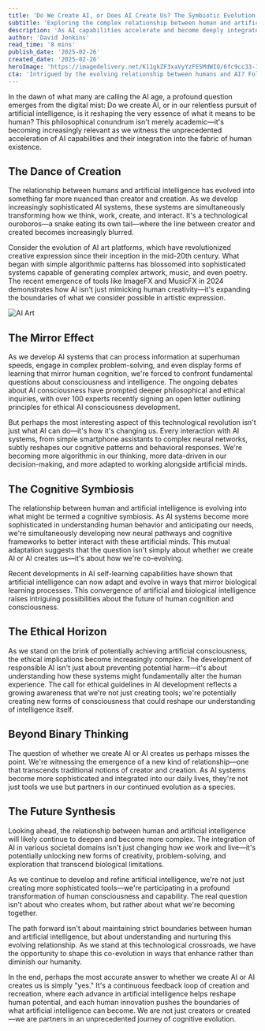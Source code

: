 ```yaml
---
title: 'Do We Create AI, or Does AI Create Us? The Symbiotic Evolution of Human and Artificial Intelligence'
subtitle: 'Exploring the complex relationship between human and artificial intelligence'
description: 'As AI capabilities accelerate and become deeply integrated into human existence, we explore the complex relationship between human and artificial intelligence. This article examines how AI isn't just a tool we've created, but a force that's actively reshaping human cognition and society, leading to a unique form of cognitive symbiosis between human and machine intelligence.'
author: 'David Jenkins'
read_time: '8 mins'
publish_date: '2025-02-26'
created_date: '2025-02-26'
heroImage: 'https://imagedelivery.net/K11gkZF3xaVyYzFESMdWIQ/6fc9cc33-3fa0-49ca-c0a9-b9b4ec5c0c00/public'
cta: 'Intrigued by the evolving relationship between humans and AI? Follow us on LinkedIn for more thought-provoking insights into the future of technology and consciousness.'
---
```


In the dawn of what many are calling the AI age, a profound question emerges from the digital mist: Do we create AI, or in our relentless pursuit of artificial intelligence, is it reshaping the very essence of what it means to be human? This philosophical conundrum isn't merely academic—it's becoming increasingly relevant as we witness the unprecedented acceleration of AI capabilities and their integration into the fabric of human existence.

## The Dance of Creation

The relationship between humans and artificial intelligence has evolved into something far more nuanced than creator and creation. As we develop increasingly sophisticated AI systems, these systems are simultaneously transforming how we think, work, create, and interact. It's a technological ouroboros—a snake eating its own tail—where the line between creator and created becomes increasingly blurred.

Consider the evolution of AI art platforms, which have revolutionized creative expression since their inception in the mid-20th century. What began with simple algorithmic patterns has blossomed into sophisticated systems capable of generating complex artwork, music, and even poetry. The recent emergence of tools like ImageFX and MusicFX in 2024 demonstrates how AI isn't just mimicking human creativity—it's expanding the boundaries of what we consider possible in artistic expression.

![AI Art](https://i.magick.ai/PIXE/1738406181100_magick_img.webp)

## The Mirror Effect

As we develop AI systems that can process information at superhuman speeds, engage in complex problem-solving, and even display forms of learning that mirror human cognition, we're forced to confront fundamental questions about consciousness and intelligence. The ongoing debates about AI consciousness have prompted deeper philosophical and ethical inquiries, with over 100 experts recently signing an open letter outlining principles for ethical AI consciousness development.

But perhaps the most interesting aspect of this technological revolution isn't just what AI can do—it's how it's changing us. Every interaction with AI systems, from simple smartphone assistants to complex neural networks, subtly reshapes our cognitive patterns and behavioral responses. We're becoming more algorithmic in our thinking, more data-driven in our decision-making, and more adapted to working alongside artificial minds.

## The Cognitive Symbiosis

The relationship between human and artificial intelligence is evolving into what might be termed a cognitive symbiosis. As AI systems become more sophisticated in understanding human behavior and anticipating our needs, we're simultaneously developing new neural pathways and cognitive frameworks to better interact with these artificial minds. This mutual adaptation suggests that the question isn't simply about whether we create AI or AI creates us—it's about how we're co-evolving.

Recent developments in AI self-learning capabilities have shown that artificial intelligence can now adapt and evolve in ways that mirror biological learning processes. This convergence of artificial and biological intelligence raises intriguing possibilities about the future of human cognition and consciousness.

## The Ethical Horizon

As we stand on the brink of potentially achieving artificial consciousness, the ethical implications become increasingly complex. The development of responsible AI isn't just about preventing potential harm—it's about understanding how these systems might fundamentally alter the human experience. The call for ethical guidelines in AI development reflects a growing awareness that we're not just creating tools; we're potentially creating new forms of consciousness that could reshape our understanding of intelligence itself.

## Beyond Binary Thinking

The question of whether we create AI or AI creates us perhaps misses the point. We're witnessing the emergence of a new kind of relationship—one that transcends traditional notions of creator and creation. As AI systems become more sophisticated and integrated into our daily lives, they're not just tools we use but partners in our continued evolution as a species.

## The Future Synthesis

Looking ahead, the relationship between human and artificial intelligence will likely continue to deepen and become more complex. The integration of AI in various societal domains isn't just changing how we work and live—it's potentially unlocking new forms of creativity, problem-solving, and exploration that transcend biological limitations.

As we continue to develop and refine artificial intelligence, we're not just creating more sophisticated tools—we're participating in a profound transformation of human consciousness and capability. The real question isn't about who creates whom, but rather about what we're becoming together.

The path forward isn't about maintaining strict boundaries between human and artificial intelligence, but about understanding and nurturing this evolving relationship. As we stand at this technological crossroads, we have the opportunity to shape this co-evolution in ways that enhance rather than diminish our humanity.

In the end, perhaps the most accurate answer to whether we create AI or AI creates us is simply "yes." It's a continuous feedback loop of creation and recreation, where each advance in artificial intelligence helps reshape human potential, and each human innovation pushes the boundaries of what artificial intelligence can become. We are not just creators or created—we are partners in an unprecedented journey of cognitive evolution.